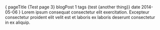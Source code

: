 {
    pageTitle {Test page 3}
    blogPost 1
    tags {test {another thing}}
    date 2014-05-06
}
Lorem ipsum consequat consectetur elit exercitation. Excepteur consectetur proident elit velit est et laboris ex laboris deserunt consectetur in ex aliquip.